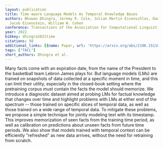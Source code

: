 ```yaml
---
layout: publication
title: Time-aware Language Models As Temporal Knowledge Bases
authors: Bhuwan Dhingra, Jeremy R. Cole, Julian Martin Eisenschlos, Daniel Gillick,
  Jacob Eisenstein, William W. Cohen
conference: Transactions of the Association for Computational Linguistics
year: 2022
bibkey: dhingra2021time
citations: 98
additional_links: [{name: Paper, url: 'https://arxiv.org/abs/2106.15110'}]
tags: ["TACL"]
short_authors: Dhingra et al.
---
```

Many facts come with an expiration date, from the name of the President to
the basketball team Lebron James plays for. But language models (LMs) are
trained on snapshots of data collected at a specific moment in time, and this
can limit their utility, especially in the closed-book setting where the
pretraining corpus must contain the facts the model should memorize. We
introduce a diagnostic dataset aimed at probing LMs for factual knowledge that
changes over time and highlight problems with LMs at either end of the spectrum
-- those trained on specific slices of temporal data, as well as those trained
on a wide range of temporal data. To mitigate these problems, we propose a
simple technique for jointly modeling text with its timestamp. This improves
memorization of seen facts from the training time period, as well as
calibration on predictions about unseen facts from future time periods. We also
show that models trained with temporal context can be efficiently "refreshed"
as new data arrives, without the need for retraining from scratch.